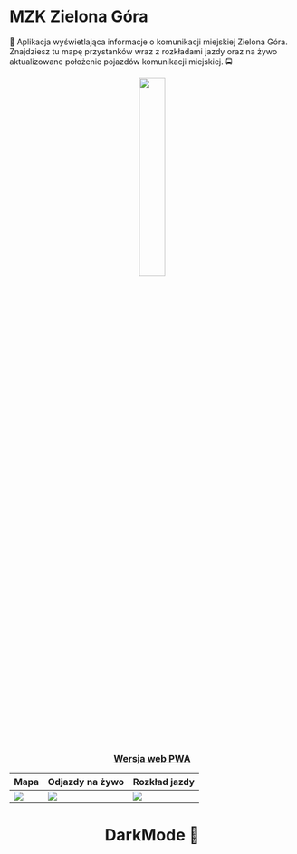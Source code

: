 # MZK Zielona Góra
📱 Aplikacja wyświetlająca informacje o komunikacji miejskiej Zielona Góra. Znajdziesz tu mapę przystanków wraz z rozkładami jazdy oraz na żywo aktualizowane położenie pojazdów komunikacji miejskiej. 🚍
<p align="center">
  <a target="_blank" href="https://play.google.com/store/apps/details?id=eu.krystian_wybranowski.przystanekmzk">
    <img src="https://cdn.rawgit.com/steverichey/google-play-badge-svg/master/img/pl_get.svg" width="30%">
  </a>
</p>
<h3 align="center">
  <a target="_blank" href="https://mzk.wybran.dev/map">
    Wersja web PWA
  </a>
</h3>

| Mapa | Odjazdy na żywo | Rozkład jazdy |
| --------------- | --------------- | --------------- |
| <img src="https://user-images.githubusercontent.com/19632192/176200034-5712916e-8ed2-433c-9cfa-95e6d45a68a5.png"> |  <img src="https://user-images.githubusercontent.com/19632192/176201805-15d5d2c8-6d53-4278-b40f-e3a01111e928.png"> |  <img src="https://user-images.githubusercontent.com/19632192/176201481-0ef2ae57-04d3-498b-80bf-fd059d51ce6e.png"> |


<h1 align="center">
  DarkMode 🌚
</h1>
